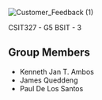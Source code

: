 ![Customer_Feedback (1)](https://github.com/user-attachments/assets/c42a1758-0b84-434b-84f3-621da30bb5f0)

CSIT327 - G5
BSIT - 3

## Group Members
- Kenneth Jan T. Ambos
- James Queddeng
- Paul De Los Santos
